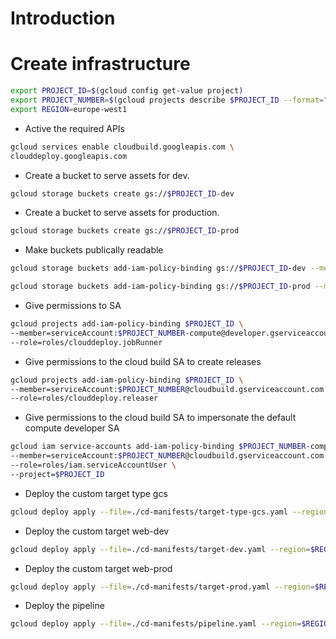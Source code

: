# Introduction

# Create infrastructure

```bash
export PROJECT_ID=$(gcloud config get-value project)
export PROJECT_NUMBER=$(gcloud projects describe $PROJECT_ID --format="value(projectNumber)")
export REGION=europe-west1
```

- Active the required APIs

```bash
gcloud services enable cloudbuild.googleapis.com \
clouddeploy.googleapis.com
```

- Create a bucket to serve assets for dev.

```bash
gcloud storage buckets create gs://$PROJECT_ID-dev
```

- Create a bucket to serve assets for production.

```bash
gcloud storage buckets create gs://$PROJECT_ID-prod
```

- Make buckets publically readable

```bash
gcloud storage buckets add-iam-policy-binding gs://$PROJECT_ID-dev --member=allUsers --role=roles/storage.objectViewer
```

```bash
gcloud storage buckets add-iam-policy-binding gs://$PROJECT_ID-prod --member=allUsers --role=roles/storage.objectViewer
```

- Give permissions to SA

```bash
gcloud projects add-iam-policy-binding $PROJECT_ID \
--member=serviceAccount:$PROJECT_NUMBER-compute@developer.gserviceaccount.com \
--role=roles/clouddeploy.jobRunner
```

- Give permissions to the cloud build SA to create releases

```bash
gcloud projects add-iam-policy-binding $PROJECT_ID \
--member=serviceAccount:$PROJECT_NUMBER@cloudbuild.gserviceaccount.com \
--role=roles/clouddeploy.releaser
```

- Give permissions to the cloud build SA to impersonate the default compute developer SA

```bash
gcloud iam service-accounts add-iam-policy-binding $PROJECT_NUMBER-compute@developer.gserviceaccount.com \
--member=serviceAccount:$PROJECT_NUMBER@cloudbuild.gserviceaccount.com \
--role=roles/iam.serviceAccountUser \
--project=$PROJECT_ID
```

- Deploy the custom target type gcs

```bash
gcloud deploy apply --file=./cd-manifests/target-type-gcs.yaml --region=$REGION
```

- Deploy the custom target web-dev

```bash
gcloud deploy apply --file=./cd-manifests/target-dev.yaml --region=$REGION
```

- Deploy the custom target web-prod

```bash
gcloud deploy apply --file=./cd-manifests/target-prod.yaml --region=$REGION
```

- Deploy the pipeline

```bash
gcloud deploy apply --file=./cd-manifests/pipeline.yaml --region=$REGION
```
